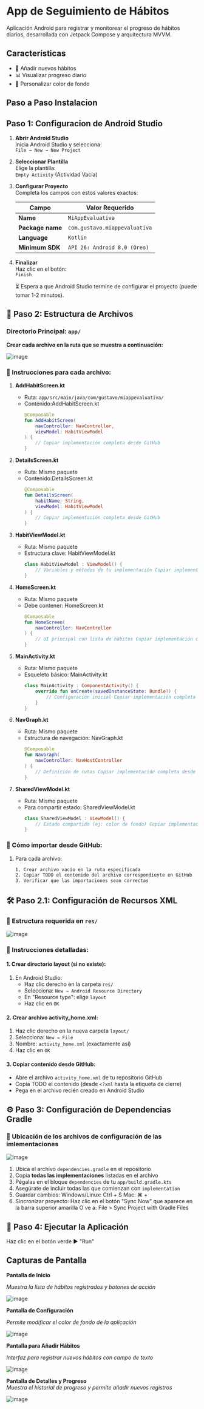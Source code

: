 # App de Seguimiento de Hábitos

Aplicación Android para registrar y monitorear el progreso de hábitos diarios, desarrollada con Jetpack Compose y arquitectura MVVM.

## Características
- 📝 Añadir nuevos hábitos
- 📊 Visualizar progreso diario
- 🎨 Personalizar color de fondo

## Paso a Paso Instalacion

## Paso 1: Configuracion de Android Studio
1. **Abrir Android Studio**  
   Inicia Android Studio y selecciona:  
   `File → New → New Project`

2. **Seleccionar Plantilla**  
   Elige la plantilla:  
   `Empty Activity` (Actividad Vacía)

3. **Configurar Proyecto**  
   Completa los campos con estos valores exactos:

   | Campo | Valor Requerido |
   |-------|-----------------|
   | **Name** | `MiAppEvaluativa` |
   | **Package name** | `com.gustavo.miappevaluativa` |
   | **Language** | `Kotlin` |
   | **Minimum SDK** | `API 26: Android 8.0 (Oreo)` |

4. **Finalizar**  
   Haz clic en el botón:  
   `Finish`

   ⏳ Espera a que Android Studio termine de configurar el proyecto (puede tomar 1-2 minutos).


## 📂 Paso 2: Estructura de Archivos

### Directorio Principal: `app/`
**Crear cada archivo en la ruta que se muestra a continuación:**

![image](https://github.com/user-attachments/assets/08a49944-bfa0-4426-b695-b259ead9deb4)


### 📝 Instrucciones para cada archivo:

1. **AddHabitScreen.kt**
   - Ruta: `app/src/main/java/com/gustavo/miappevaluativa/`
   - Contenido:AddHabitScreen.kt
     ```kotlin
     @Composable
     fun AddHabitScreen(
         navController: NavController,
         viewModel: HabitViewModel
     ) {
         // Copiar implementación completa desde GitHub
     }
     ```

2. **DetailsScreen.kt**
   - Ruta: Mismo paquete
   - Contenido:DetailsScreen.kt
     ```kotlin
     @Composable
     fun DetailsScreen(
         habitName: String,
         viewModel: HabitViewModel
     ) {
         // Copiar implementación completa desde GitHub
     }
     ```

3. **HabitViewModel.kt**
   - Ruta: Mismo paquete
   - Estructura clave: HabitViewModel.kt
     ```kotlin
     class HabitViewModel : ViewModel() {
         // Variables y métodos de tu implementación Copiar implementación completa desde GitHub
     }
     ```

4. **HomeScreen.kt**
   - Ruta: Mismo paquete
   - Debe contener: HomeScreen.kt
     ```kotlin
     @Composable
     fun HomeScreen(
         navController: NavController
     ) {
         // UI principal con lista de hábitos Copiar implementación completa desde GitHub
     }
     ```

5. **MainActivity.kt**
   - Ruta: Mismo paquete
   - Esqueleto básico: MainActivity.kt
     ```kotlin
     class MainActivity : ComponentActivity() {
         override fun onCreate(savedInstanceState: Bundle?) {
             // Configuración inicial Copiar implementación completa desde GitHub
         }
     }
     ```

6. **NavGraph.kt**
   - Ruta: Mismo paquete
   - Estructura de navegación: NavGraph.kt
     ```kotlin
     @Composable
     fun NavGraph(
         navController: NavHostController
     ) {
         // Definición de rutas Copiar implementación completa desde GitHub
     }
     ```

7. **SharedViewModel.kt**
   - Ruta: Mismo paquete
   - Para compartir estado: SharedViewModel.kt
     ```kotlin
     class SharedViewModel : ViewModel() {
         // Estado compartido (ej: color de fondo) Copiar implementación completa desde GitHub
     }
     ```

### 🔄 Cómo importar desde GitHub:
1. Para cada archivo:
   ```bash
   1. Crear archivo vacío en la ruta especificada
   2. Copiar TODO el contenido del archivo correspondiente en GitHub
   3. Verificar que las importaciones sean correctas

## 🛠️ Paso 2.1: Configuración de Recursos XML

### 📂 Estructura requerida en `res/`

![image](https://github.com/user-attachments/assets/d396166c-4400-4f34-a00e-ecbedafd5d38)

### 📝 Instrucciones detalladas:

#### 1. Crear directorio layout (si no existe):
1. En Android Studio:
   - Haz clic derecho en la carpeta `res/`
   - Selecciona: `New → Android Resource Directory`
   - En "Resource type": elige `layout`
   - Haz clic en `OK`

#### 2. Crear archivo activity_home.xml:
1. Haz clic derecho en la nueva carpeta `layout/`
2. Selecciona: `New → File`
3. Nombre: `activity_home.xml` (exactamente así)
4.  Haz clic en `OK`

#### 3. Copiar contenido desde GitHub:
- Abre el archivo `activity_home.xml` de tu repositorio GitHub
- Copia TODO el contenido (desde `<?xml` hasta la etiqueta de cierre)
- Pega en el archivo recién creado en Android Studio

## ⚙️ Paso 3: Configuración de Dependencias Gradle

### 📂 Ubicación de los archivos de configuración de las imlementaciones 

![image](https://github.com/user-attachments/assets/cd248ff8-ddbf-457a-b099-8e6eed1795b6)

1. Ubica el archivo `dependencies.gradle` en el repositorio
2. Copia **todas las implementaciones** listadas en el archivo
3. Pégalas en el bloque `dependencies` de tu `app/build.gradle.kts`
4. Asegúrate de incluir todas las que comienzan con `implementation`
5. Guardar cambios:
   Windows/Linux: Ctrl + S
   Mac: ⌘ + 
6. Sincronizar proyecto:
   Haz clic en el botón "Sync Now" que aparece en la barra superior amarilla
   O ve a: File > Sync Project with Gradle Files
   
## 🚀 Paso 4: Ejecutar la Aplicación
   Haz clic en el botón verde ▶️ "Run"

   
## Capturas de Pantalla
**Pantalla de Inicio** 

*Muestra la lista de hábitos registrados y botones de acción*

![image](https://github.com/user-attachments/assets/1e739edf-4faa-43ee-9cf0-936c59d18943)



**Pantalla de Configuración**

*Permite modificar el color de fondo de la aplicación*

![image](https://github.com/user-attachments/assets/f6df1d19-7f64-4f05-84e2-35d16ac2ce5e)



**Pantalla para Añadir Hábitos**

*Interfaz para registrar nuevos hábitos con campo de texto*

![image](https://github.com/user-attachments/assets/b505471b-830b-4001-81e2-4ae83410a033)



**Pantalla de Detalles y Progreso**  
*Muestra el historial de progreso y permite añadir nuevos registros*

![image](https://github.com/user-attachments/assets/cc2b07f3-650a-4031-a7ab-7e0c11126e5e)


